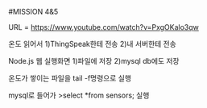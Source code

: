 
#MISSION 4&5

URL = https://www.youtube.com/watch?v=PxgOKalo3qw

온도 읽어서 1)ThingSpeak한테 전송 
           2)내 서버한테 전송

Node.js 웹 실행화면 1)파일에 저장
                   2)mysql db에도 저장

온도가 쌓이는 파일을 tail -f명령으로 실행 

mysql로 들어가 >select *from sensors; 실행
